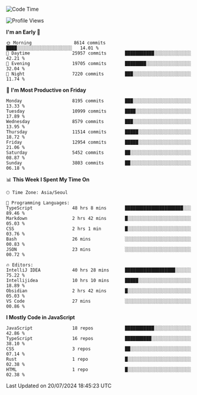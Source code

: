 <!--START_SECTION:waka-->
![Code Time](http://img.shields.io/badge/Code%20Time-6%2C452%20hrs%2055%20mins-blue)

![Profile Views](http://img.shields.io/badge/Profile%20Views-0-blue)

**I'm an Early 🐤** 

```text
🌞 Morning                8614 commits        ████░░░░░░░░░░░░░░░░░░░░░   14.01 % 
🌆 Daytime                25957 commits       ███████████░░░░░░░░░░░░░░   42.21 % 
🌃 Evening                19705 commits       ████████░░░░░░░░░░░░░░░░░   32.04 % 
🌙 Night                  7220 commits        ███░░░░░░░░░░░░░░░░░░░░░░   11.74 % 
```
📅 **I'm Most Productive on Friday** 

```text
Monday                   8195 commits        ███░░░░░░░░░░░░░░░░░░░░░░   13.33 % 
Tuesday                  10999 commits       ████░░░░░░░░░░░░░░░░░░░░░   17.89 % 
Wednesday                8579 commits        ███░░░░░░░░░░░░░░░░░░░░░░   13.95 % 
Thursday                 11514 commits       █████░░░░░░░░░░░░░░░░░░░░   18.72 % 
Friday                   12954 commits       █████░░░░░░░░░░░░░░░░░░░░   21.06 % 
Saturday                 5452 commits        ██░░░░░░░░░░░░░░░░░░░░░░░   08.87 % 
Sunday                   3803 commits        ██░░░░░░░░░░░░░░░░░░░░░░░   06.18 % 
```


📊 **This Week I Spent My Time On** 

```text
🕑︎ Time Zone: Asia/Seoul

💬 Programming Languages: 
TypeScript               48 hrs 8 mins       ██████████████████████░░░   89.46 % 
Markdown                 2 hrs 42 mins       █░░░░░░░░░░░░░░░░░░░░░░░░   05.03 % 
CSS                      2 hrs 1 min         █░░░░░░░░░░░░░░░░░░░░░░░░   03.76 % 
Bash                     26 mins             ░░░░░░░░░░░░░░░░░░░░░░░░░   00.83 % 
JSON                     23 mins             ░░░░░░░░░░░░░░░░░░░░░░░░░   00.72 % 

🔥 Editors: 
IntelliJ IDEA            40 hrs 28 mins      ███████████████████░░░░░░   75.22 % 
Intellijidea             10 hrs 10 mins      █████░░░░░░░░░░░░░░░░░░░░   18.89 % 
Obsidian                 2 hrs 42 mins       █░░░░░░░░░░░░░░░░░░░░░░░░   05.03 % 
VS Code                  27 mins             ░░░░░░░░░░░░░░░░░░░░░░░░░   00.86 % 
```

**I Mostly Code in JavaScript** 

```text
JavaScript               18 repos            ███████████░░░░░░░░░░░░░░   42.86 % 
TypeScript               16 repos            ██████████░░░░░░░░░░░░░░░   38.10 % 
CSS                      3 repos             ██░░░░░░░░░░░░░░░░░░░░░░░   07.14 % 
Rust                     1 repo              █░░░░░░░░░░░░░░░░░░░░░░░░   02.38 % 
HTML                     1 repo              █░░░░░░░░░░░░░░░░░░░░░░░░   02.38 % 
```




 Last Updated on 20/07/2024 18:45:23 UTC
<!--END_SECTION:waka-->

